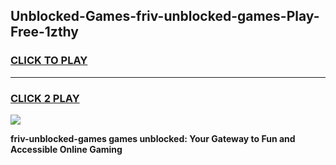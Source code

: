
## Unblocked-Games-friv-unblocked-games-Play-Free-1zthy
<h3>
<a href="https://premium76.site?title=friv-unblocked-games&ref=23A">CLICK TO PLAY</a></h3>
<hr>

<h3>
<a href="https://premium76.site?title=friv-unblocked-games&ref=23A">CLICK 2 PLAY</a>
  
</h3>

<a href="https://premium76.site?title=friv-unblocked-games&ref=23A"><img src="https://clearcache.store/games.png"></a>


**friv-unblocked-games games unblocked: Your Gateway to Fun and Accessible Online Gaming**
